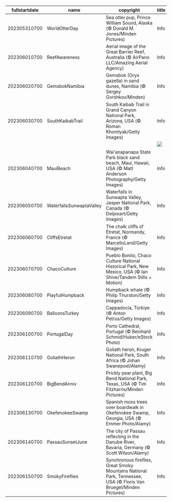 |fullstartdate|name|copyright|title|image|
|--|--|--|--|--|
202305310700|WorldOtterDay|Sea otter pup, Prince William Sound, Alaska (© Donald M. Jones/Minden Pictures)|Info|![](/en-AU/2023/06/202305310700WorldOtterDay.jpg)|
202306010700|ReefAwareness|Aerial image of the Great Barrier Reef, Australia (© AirPano LLC/Amazing Aerial Agency)|Info|![](/en-AU/2023/06/202306010700ReefAwareness.jpg)|
202306020700|GemsbokNamibia|Gemsbok (Oryx gazella) in sand dunes, Namibia (© Sergey Gorshkov/Minden)|Info|![](/en-AU/2023/06/202306020700GemsbokNamibia.jpg)|
202306030700|SouthKaibabTrail|South Kaibab Trail in Grand Canyon National Park, Arizona, USA (© Roman Khomlyak/Getty Images)|Info|![](/en-AU/2023/06/202306030700SouthKaibabTrail.jpg)|
||||![](/en-AU/2023/06/.jpg)|
202306040700|MauiBeach|Wai'anapanapa State Park black sand beach, Maui, Hawaii, USA (© Matt Anderson Photography/Getty Images)|Info|![](/en-AU/2023/06/202306040700MauiBeach.jpg)|
202306050700|WaterfallsSunwaptaValley|Waterfalls in Sunwapta Valley, Jasper National Park, Canada (© Delpixart/Getty Images)|Info|![](/en-AU/2023/06/202306050700WaterfallsSunwaptaValley.jpg)|
202306060700|CliffsEtretat|The chalk cliffs of Étretat, Normandy, France (© MarcelloLand/Getty Images)|Info|![](/en-AU/2023/06/202306060700CliffsEtretat.jpg)|
202306070700|ChacoCulture|Pueblo Bonito, Chaco Culture National Historical Park, New Mexico, USA (© Ian Shive/Tandem Stills + Motion)|Info|![](/en-AU/2023/06/202306070700ChacoCulture.jpg)|
202306080700|PlayfulHumpback|Humpback whale (© Philip Thurston/Getty Images)|Info|![](/en-AU/2023/06/202306080700PlayfulHumpback.jpg)|
202306090700|BalloonsTurkey|Cappadocia, Türkiye (© Anton Petrus/Getty Images)|Info|![](/en-AU/2023/06/202306090700BalloonsTurkey.jpg)|
202306100700|PortugalDay|Porto Cathedral, Portugal (© Reinhard Schmid/Huber/eStock Photo)|Info|![](/en-AU/2023/06/202306100700PortugalDay.jpg)|
202306110700|GoliathHeron|Goliath heron, Kruger National Park, South Africa (© Johan Swanepoel/Alamy)|Info|![](/en-AU/2023/06/202306110700GoliathHeron.jpg)|
202306120700|BigBendAnniv|Prickly pear plant, Big Bend National Park, Texas, USA (© Tim Fitzharris/Minden Pictures)|Info|![](/en-AU/2023/06/202306120700BigBendAnniv.jpg)|
202306130700|OkefenokeeSwamp|Spanish moss trees over boardwalk in Okefenokee Swamp, Georgia, USA (© Emmer Photo/Alamy)|Info|![](/en-AU/2023/06/202306130700OkefenokeeSwamp.jpg)|
202306140700|PassauSunsetJune|The city of Passau reflecting in the Danube River, Bavaria, Germany (© Scott Wilson/Alamy)|Info|![](/en-AU/2023/06/202306140700PassauSunsetJune.jpg)|
202306150700|SmokyFireflies|Synchronous fireflies, Great Smoky Mountains National Park, Tennessee, USA (© Floris Van Bruegel/Minden Pictures)|Info|![](/en-AU/2023/06/202306150700SmokyFireflies.jpg)|
